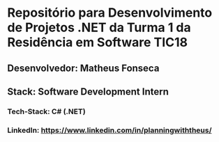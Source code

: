 # Repositório para Desenvolvimento de Projetos .NET da Turma 1 da Residência em Software TIC18

## Desenvolvedor: Matheus Fonseca
## Stack: Software Development Intern
### Tech-Stack: C# (.NET)
### LinkedIn: https://www.linkedin.com/in/planningwiththeus/ 